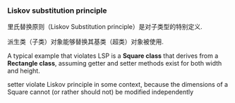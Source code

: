 ### Liskov substitution principle

里氏替换原则（Liskov Substitution principle）是对子类型的特别定义.

派生类（子类）对象能够替换其基类（超类）对象被使用.

A typical example that violates LSP is a __Square class__ that derives from a __Rectangle class__, assuming getter and setter methods exist for both width and height. 

setter violate Liskov principle in some context, because the dimensions of a Square cannot (or rather should not) be modified independently